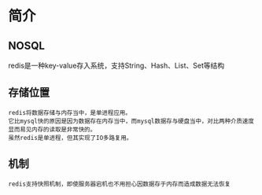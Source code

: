 # 简介

## NOSQL

redis是一种key-value存入系统，支持String、Hash、List、Set等结构

## 存储位置
 >
    redis将数据存储与内存当中，是单进程应用。
    它比mysql快的原因是因为数据存在内存当中，而mysql数据存与硬盘当中，对比两种介质速度显而易见内存的读取是非常快的。
    虽然redis是单进程，但其实现了IO多路复用。
    
## 机制
 >
    redis支持快照机制，即使服务器宕机也不用担心因数据存于内存而造成数据无法恢复